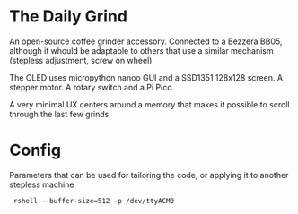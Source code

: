 # The Daily Grind
An open-source coffee grinder accessory. Connected to a Bezzera BB05, although it whould be adaptable to others that use a similar mechanism (stepless adjustment, screw on wheel)

The OLED uses micropython nanoo GUI and a SSD1351 128x128 screen. A stepper motor. A rotary switch and a Pi Pico.

A very minimal UX centers around a memory that makes it possible to scroll through the last few grinds.

# Config

Parameters that can be used for tailoring the code, or applying it to another stepless machine

     rshell --buffer-size=512 -p /dev/ttyACM0
